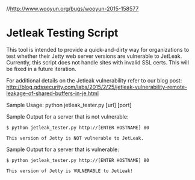 //http://www.wooyun.org/bugs/wooyun-2015-158577 

# Jetleak Testing Script

This tool is intended to provide a quick-and-dirty way for organizations to test whether their Jetty web server versions are vulnerable to JetLeak. Currently, this script does not handle sites with invalid SSL certs. This will be fixed in a future iteration.

For additional details on the Jetleak vulnerability refer to our blog post:
http://blog.gdssecurity.com/labs/2015/2/25/jetleak-vulnerability-remote-leakage-of-shared-buffers-in-je.html

Sample Usage: python jetleak_tester.py [url] [port]

Sample Output for a server that is not vulnerable:

```
$ python jetleak_tester.py http://[ENTER HOSTNAME] 80

This version of Jetty is NOT vulnerable to JetLeak.
```

Sample Output for a server that is vulnerable:

```
$ python jetleak_tester.py http://[ENTER HOSTNAME] 80

This version of Jetty is VULNERABLE to JetLeak!
```
